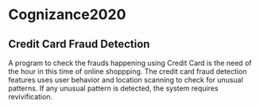 # Cognizance2020
## Credit Card Fraud Detection
A program to check the frauds happening using Credit Card is the need of the hour in this time of online shoppping.
The credit card fraud detection features uses user behavior and location scanning to check for unusual patterns.  If any unusual pattern is detected, the system requires revivification.
